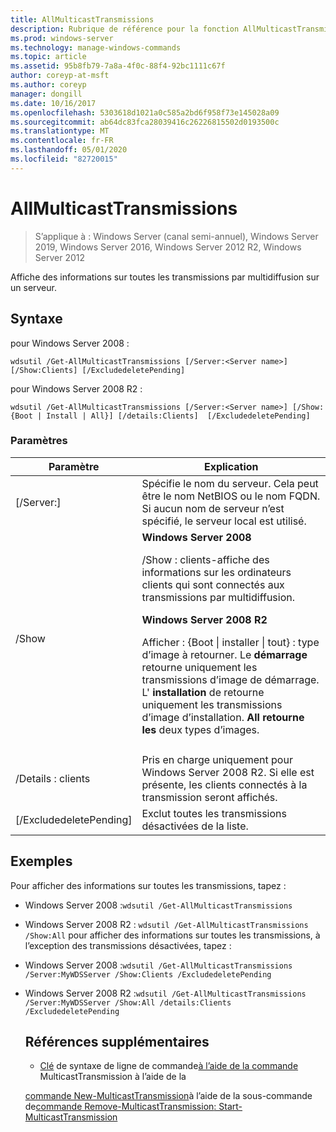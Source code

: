 ```yaml
---
title: AllMulticastTransmissions
description: Rubrique de référence pour la fonction AllMulticastTransmissions, qui affiche des informations sur toutes les transmissions par multidiffusion sur un serveur.
ms.prod: windows-server
ms.technology: manage-windows-commands
ms.topic: article
ms.assetid: 95b8fb79-7a8a-4f0c-88f4-92bc1111c67f
author: coreyp-at-msft
ms.author: coreyp
manager: dongill
ms.date: 10/16/2017
ms.openlocfilehash: 5303618d1021a0c585a2bd6f958f73e145028a09
ms.sourcegitcommit: ab64dc83fca28039416c26226815502d0193500c
ms.translationtype: MT
ms.contentlocale: fr-FR
ms.lasthandoff: 05/01/2020
ms.locfileid: "82720015"
---
```

# <a name="get-allmulticasttransmissions"></a>AllMulticastTransmissions

> S’applique à : Windows Server (canal semi-annuel), Windows Server 2019, Windows Server 2016, Windows Server 2012 R2, Windows Server 2012

Affiche des informations sur toutes les transmissions par multidiffusion sur un serveur.

## <a name="syntax"></a>Syntaxe
pour Windows Server 2008 :
```
wdsutil /Get-AllMulticastTransmissions [/Server:<Server name>] [/Show:Clients] [/ExcludedeletePending]
```
pour Windows Server 2008 R2 :
```
wdsutil /Get-AllMulticastTransmissions [/Server:<Server name>] [/Show:{Boot | Install | All}] [/details:Clients]  [/ExcludedeletePending]
```
### <a name="parameters"></a>Paramètres

|        Paramètre        |                                                                                                                                                                                                                                                                   Explication                                                                                                                                                                                                                                                                    |
|-------------------------|--------------------------------------------------------------------------------------------------------------------------------------------------------------------------------------------------------------------------------------------------------------------------------------------------------------------------------------------------------------------------------------------------------------------------------------------------------------------------------------------------------------------------------------------------|
| [/Server:<Server name>] |                                                                                                                                                                                 Spécifie le nom du serveur. Cela peut être le nom NetBIOS ou le nom FQDN. Si aucun nom de serveur n’est spécifié, le serveur local est utilisé.                                                                                                                                                                                  |
|         /Show         | **Windows Server 2008**<p>/Show : clients-affiche des informations sur les ordinateurs clients qui sont connectés aux transmissions par multidiffusion.<p>**Windows Server 2008 R2**<p>Afficher : {Boot &#124; installer &#124; tout} : type d’image à retourner.                                Le **démarrage** retourne uniquement les transmissions d’image de démarrage.                                  L' **installation** de retourne uniquement les transmissions d’image d’installation. **All retourne les** deux types d’images. |
|                         |                                                                                                                                                                                                                                                                                                                                                                                                                                                                                                                                                  |
|    /Details : clients     |                                                                                                                                                                                              Pris en charge uniquement pour Windows Server 2008 R2. Si elle est présente, les clients connectés à la transmission seront affichés.                                                                                                                                                                                               |
| [/ExcludedeletePending] |                                                                                                                                                                                                                                              Exclut toutes les transmissions désactivées de la liste.                                                                                                                                                                                                                                               |

## <a name="examples"></a>Exemples
Pour afficher des informations sur toutes les transmissions, tapez :
- Windows Server 2008 :`wdsutil /Get-AllMulticastTransmissions`
- Windows Server 2008 R2 : `wdsutil /Get-AllMulticastTransmissions /Show:All` pour afficher des informations sur toutes les transmissions, à l’exception des transmissions désactivées, tapez :
- Windows Server 2008 :`wdsutil /Get-AllMulticastTransmissions /Server:MyWDSServer /Show:Clients /ExcludedeletePending`
- Windows Server 2008 R2 :`wdsutil /Get-AllMulticastTransmissions /Server:MyWDSServer /Show:All /details:Clients /ExcludedeletePending`
  ## <a name="additional-references"></a>Références supplémentaires
  - [Clé](command-line-syntax-key.md)
  de syntaxe de ligne de commande[à l’aide de la commande](using-the-get-multicasttransmission-command.md)
  MulticastTransmission à l’aide de la
  
  [commande New-MulticastTransmission](using-the-new-multicasttransmission-command.md)à l’aide de la sous-commande de[commande Remove-MulticastTransmission](using-the-remove-multicasttransmission-command.md)[: Start-MulticastTransmission](subcommand-start-multicasttransmission.md)
